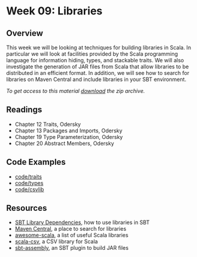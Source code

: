 # Week 09: Libraries

## Overview

This week we will be looking at techniques for building libraries in Scala. In particular we will look at facilities provided by the Scala programming language for information hiding, types, and stackable traits. We will also investigate the generation of JAR files from Scala that allow libraries to be distributed in an efficient format. In addition, we will see how to search for libraries on Maven Central and include libraries in your SBT environment.

*To get access to this material [download][zip] the zip archive.*

[zip]: https://github.com/umass-cs-220/week-09-libraries/archive/master.zip

## Readings

* Chapter 12 Traits, Odersky
* Chapter 13 Packages and Imports, Odersky
* Chapter 19 Type Parameterization, Odersky
* Chapter 20 Abstract Members, Odersky

## Code Examples

* [code/traits](code/traits)
* [code/types](code/types)
* [code/csvlib](code/csvlib)

## Resources

* [SBT Library Dependencies], how to use libraries in SBT
* [Maven Central], a place to search for libraries
* [awesome-scala], a list of useful Scala libraries
* [scala-csv], a CSV library for Scala
* [sbt-assembly], an SBT plugin to build JAR files

[SBT Library Dependencies]: http://www.scala-sbt.org/0.13/tutorial/Library-Dependencies.html
[Maven Central]: http://search.maven.org
[awesome-scala]: https://github.com/lauris/awesome-scala
[scala-csv]: https://github.com/tototoshi/scala-csv
[sbt-assembly]: https://github.com/sbt/sbt-assembly